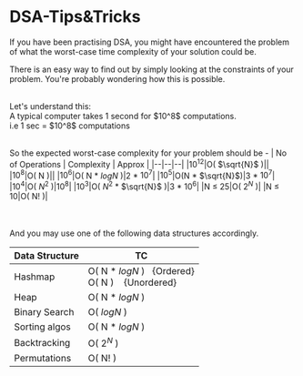 # DSA-Tips&Tricks

If you have been practising DSA, you might have encountered the problem of what the worst-case time complexity of your solution could be.

There is an easy way to find out by simply looking at the constraints of your problem. You're probably wondering how this is possible.

<br/>
Let's understand this:<br/>
A typical computer takes 1 second for $10^8$ computations.<br/>
i.e 1 sec = $10^8$ computations<br/><br/>

So the expected worst-case complexity for your problem should be -
| No of Operations | Complexity | Approx |
|--|--|--|
|10<sup>12</sup>|O( $\sqrt{N}$ )||
|$10^8$|O( N )||
|$10^6$|O( N * $log{N}$ )|2 * $10^7$|
|$10^5$|O(N * $\sqrt{N}$)|3 * $10^7$|
|$10^4$|O( $N^2$ )|$10^8$|
|$10^3$|O( $N^2$ * $\sqrt{N}$ )|3 * $10^6$|
|N $\leq$ 25|O( $2^N$ )|
|N $\leq$ 10|O( N! )|

<br/>
<br/>
And you may use one of the following data structures accordingly.

|Data Structure|TC|
|--|--|
|Hashmap|O( N * $log{N}$ )&nbsp;&nbsp;&nbsp;{Ordered}<br/>O( N )&nbsp;&nbsp;&nbsp;&nbsp;{Unordered}|
|Heap|O( N * $log{N}$ )|
|Binary Search|O( $log{N}$ )|
|Sorting algos|O( N * $log{N}$ )|
|Backtracking|O( $2^N$ )|
|Permutations|O( N! )|
